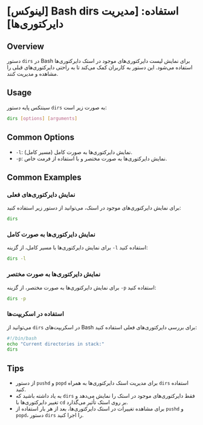 # [لینوکس] Bash dirs استفاده: [مدیریت دایرکتوری‌ها]

## Overview
دستور `dirs` در Bash برای نمایش لیست دایرکتوری‌های موجود در استک دایرکتوری‌ها استفاده می‌شود. این دستور به کاربران کمک می‌کند تا به راحتی دایرکتوری‌های قبلی را مشاهده و مدیریت کنند.

## Usage
سینتکس پایه دستور `dirs` به صورت زیر است:

```bash
dirs [options] [arguments]
```

## Common Options
- `-l`: نمایش دایرکتوری‌ها به صورت کامل (مسیر کامل).
- `-p`: نمایش دایرکتوری‌ها به صورت مختصر و با استفاده از فرمت خاص.

## Common Examples
### نمایش دایرکتوری‌های فعلی
برای نمایش دایرکتوری‌های موجود در استک، می‌توانید از دستور زیر استفاده کنید:

```bash
dirs
```

### نمایش دایرکتوری‌ها به صورت کامل
برای نمایش دایرکتوری‌ها با مسیر کامل، از گزینه `-l` استفاده کنید:

```bash
dirs -l
```

### نمایش دایرکتوری‌ها به صورت مختصر
برای نمایش دایرکتوری‌ها به صورت مختصر، از گزینه `-p` استفاده کنید:

```bash
dirs -p
```

### استفاده در اسکریپت‌ها
می‌توانید از `dirs` در اسکریپت‌های Bash برای بررسی دایرکتوری‌های فعلی استفاده کنید:

```bash
#!/bin/bash
echo "Current directories in stack:"
dirs
```

## Tips
- از دستور `pushd` و `popd` برای مدیریت استک دایرکتوری‌ها به همراه `dirs` استفاده کنید.
- به یاد داشته باشید که `dirs` فقط دایرکتوری‌های موجود در استک را نمایش می‌دهد و تغییر دایرکتوری‌ها با `cd` بر روی استک تأثیر می‌گذارد.
- برای مشاهده تغییرات در استک دایرکتوری‌ها، بعد از هر بار استفاده از `pushd` و `popd`، دستور `dirs` را اجرا کنید.